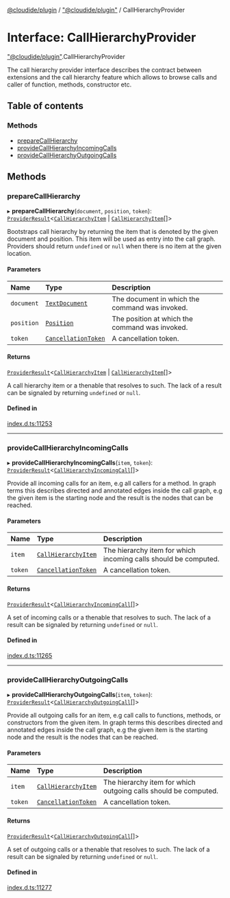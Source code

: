 [@cloudide/plugin](../README.md) / ["@cloudide/plugin"](../modules/_cloudide_plugin_.md) / CallHierarchyProvider

# Interface: CallHierarchyProvider

["@cloudide/plugin"](../modules/_cloudide_plugin_.md).CallHierarchyProvider

The call hierarchy provider interface describes the contract between extensions
and the call hierarchy feature which allows to browse calls and caller of function,
methods, constructor etc.

## Table of contents

### Methods

- [prepareCallHierarchy](cloudide_plugin_.CallHierarchyProvider.md#preparecallhierarchy)
- [provideCallHierarchyIncomingCalls](cloudide_plugin_.CallHierarchyProvider.md#providecallhierarchyincomingcalls)
- [provideCallHierarchyOutgoingCalls](cloudide_plugin_.CallHierarchyProvider.md#providecallhierarchyoutgoingcalls)

## Methods

### prepareCallHierarchy

▸ **prepareCallHierarchy**(`document`, `position`, `token`): [`ProviderResult`](../modules/_cloudide_plugin_.md#providerresult)<[`CallHierarchyItem`](../classes/cloudide_plugin_.CallHierarchyItem.md) \| [`CallHierarchyItem`](../classes/cloudide_plugin_.CallHierarchyItem.md)[]\>

Bootstraps call hierarchy by returning the item that is denoted by the given document
and position. This item will be used as entry into the call graph. Providers should
return `undefined` or `null` when there is no item at the given location.

#### Parameters

| Name | Type | Description |
| :------ | :------ | :------ |
| `document` | [`TextDocument`](cloudide_plugin_.TextDocument.md) | The document in which the command was invoked. |
| `position` | [`Position`](../classes/cloudide_plugin_.Position.md) | The position at which the command was invoked. |
| `token` | [`CancellationToken`](cloudide_plugin_.CancellationToken.md) | A cancellation token. |

#### Returns

[`ProviderResult`](../modules/_cloudide_plugin_.md#providerresult)<[`CallHierarchyItem`](../classes/cloudide_plugin_.CallHierarchyItem.md) \| [`CallHierarchyItem`](../classes/cloudide_plugin_.CallHierarchyItem.md)[]\>

A call hierarchy item or a thenable that resolves to such. The lack of a result can be
signaled by returning `undefined` or `null`.

#### Defined in

[index.d.ts:11253](https://github.com/shuyaqian/cloudide-plugin-api/blob/26b31b9/index.d.ts#L11253)

___

### provideCallHierarchyIncomingCalls

▸ **provideCallHierarchyIncomingCalls**(`item`, `token`): [`ProviderResult`](../modules/_cloudide_plugin_.md#providerresult)<[`CallHierarchyIncomingCall`](../classes/cloudide_plugin_.CallHierarchyIncomingCall.md)[]\>

Provide all incoming calls for an item, e.g all callers for a method. In graph terms this describes directed
and annotated edges inside the call graph, e.g the given item is the starting node and the result is the nodes
that can be reached.

#### Parameters

| Name | Type | Description |
| :------ | :------ | :------ |
| `item` | [`CallHierarchyItem`](../classes/cloudide_plugin_.CallHierarchyItem.md) | The hierarchy item for which incoming calls should be computed. |
| `token` | [`CancellationToken`](cloudide_plugin_.CancellationToken.md) | A cancellation token. |

#### Returns

[`ProviderResult`](../modules/_cloudide_plugin_.md#providerresult)<[`CallHierarchyIncomingCall`](../classes/cloudide_plugin_.CallHierarchyIncomingCall.md)[]\>

A set of incoming calls or a thenable that resolves to such. The lack of a result can be
signaled by returning `undefined` or `null`.

#### Defined in

[index.d.ts:11265](https://github.com/shuyaqian/cloudide-plugin-api/blob/26b31b9/index.d.ts#L11265)

___

### provideCallHierarchyOutgoingCalls

▸ **provideCallHierarchyOutgoingCalls**(`item`, `token`): [`ProviderResult`](../modules/_cloudide_plugin_.md#providerresult)<[`CallHierarchyOutgoingCall`](../classes/cloudide_plugin_.CallHierarchyOutgoingCall.md)[]\>

Provide all outgoing calls for an item, e.g call calls to functions, methods, or constructors from the given item. In
graph terms this describes directed and annotated edges inside the call graph, e.g the given item is the starting
node and the result is the nodes that can be reached.

#### Parameters

| Name | Type | Description |
| :------ | :------ | :------ |
| `item` | [`CallHierarchyItem`](../classes/cloudide_plugin_.CallHierarchyItem.md) | The hierarchy item for which outgoing calls should be computed. |
| `token` | [`CancellationToken`](cloudide_plugin_.CancellationToken.md) | A cancellation token. |

#### Returns

[`ProviderResult`](../modules/_cloudide_plugin_.md#providerresult)<[`CallHierarchyOutgoingCall`](../classes/cloudide_plugin_.CallHierarchyOutgoingCall.md)[]\>

A set of outgoing calls or a thenable that resolves to such. The lack of a result can be
signaled by returning `undefined` or `null`.

#### Defined in

[index.d.ts:11277](https://github.com/shuyaqian/cloudide-plugin-api/blob/26b31b9/index.d.ts#L11277)
